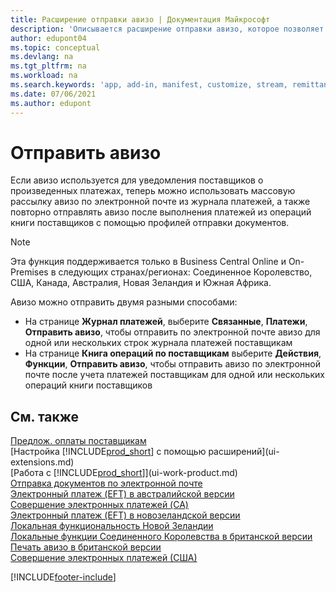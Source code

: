 ```yaml
---
title: Расширение отправки авизо | Документация Майкрософт
description: 'Описывается расширение отправки авизо, которое позволяет отправить по электронной почте и повторно отправить авизо из журнала платежей и операций книги поставщиков.'
author: edupont04
ms.topic: conceptual
ms.devlang: na
ms.tgt_pltfrm: na
ms.workload: na
ms.search.keywords: 'app, add-in, manifest, customize, stream, remittance, advice'
ms.date: 07/06/2021
ms.author: edupont
---
```

# <a name="send-remittance-advice"></a>Отправить авизо

Если авизо используется для уведомления поставщиков о произведенных платежах, теперь можно использовать массовую рассылку авизо по электронной почте из журнала платежей, а также повторно отправлять авизо после выполнения платежей из операций книги поставщиков с помощью профилей отправки документов.

> [!NOTE]
> Эта функция поддерживается только в Business Central Online и On-Premises в следующих странах/регионах: Соединенное Королевство, США, Канада, Австралия, Новая Зеландия и Южная Африка.  

Авизо можно отправить двумя разными способами:

* На странице **Журнал платежей**, выберите **Связанные**, **Платежи**, **Отправить авизо**, чтобы отправить по электронной почте авизо для одной или нескольких строк журнала платежей поставщикам
* На странице **Книга операций по поставщикам** выберите **Действия**, **Функции**, **Отправить авизо**, чтобы отправить авизо по электронной почте после учета платежей поставщикам для одной или нескольких операций книги поставщиков

## <a name="see-also"></a>См. также

[Предлож. оплаты поставщикам](payables-how-suggest-vendor-payments.md)  
[Настройка [!INCLUDE[prod_short](includes/prod_short.md)] с помощью расширений](ui-extensions.md)  
[Работа с [!INCLUDE[prod_short](includes/prod_short.md)]](ui-work-product.md)  
[Отправка документов по электронной почте](ui-how-send-documents-email.md)  
[Электронный платеж (EFT) в австралийской версии](localfunctionality/australia/electronic-funds-transfer-eft-.md)  
[Совершение электронных платежей (CA)](finance-make-payments-with-bank-data-conversion-service-or-sepa-credit-transfer.md#exporting-payments-to-a-bank-file)  
[Электронный платеж (EFT) в новозеландской версии](localfunctionality/newzealand/electronic-funds-transfer-eft-.md)  
[Локальная функциональность Новой Зеландии](localfunctionality/newzealand/new-zealand-local-functionality.md)  
[Локальные функции Соединенного Королевства в британской версии](localfunctionality/unitedkingdom/united-kingdom-local-functionality.md)  
[Печать авизо в британской версии](localfunctionality/unitedkingdom/how-to-print-remittance-advice.md)  
[Совершение электронных платежей (США)](finance-make-payments-with-bank-data-conversion-service-or-sepa-credit-transfer.md#exporting-payments-to-a-bank-file)  
  

[!INCLUDE[footer-include](includes/footer-banner.md)]
